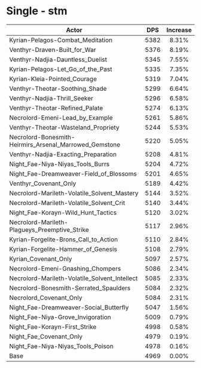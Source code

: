 # Single - stm
| Actor | DPS | Increase |
|---|:---:|:---:|
|Kyrian-Pelagos-Combat_Meditation|5382|8.31%|
|Venthyr-Draven-Built_for_War|5376|8.19%|
|Venthyr-Nadjia-Dauntless_Duelist|5345|7.55%|
|Kyrian-Pelagos-Let_Go_of_the_Past|5335|7.35%|
|Kyrian-Kleia-Pointed_Courage|5319|7.04%|
|Venthyr-Theotar-Soothing_Shade|5299|6.64%|
|Venthyr-Nadjia-Thrill_Seeker|5296|6.58%|
|Venthyr-Theotar-Refined_Palate|5274|6.13%|
|Necrolord-Emeni-Lead_by_Example|5261|5.86%|
|Venthyr-Theotar-Wasteland_Propriety|5244|5.53%|
|Necrolord-Bonesmith-Heirmirs_Arsenal_Marrowed_Gemstone|5220|5.05%|
|Venthyr-Nadjia-Exacting_Preparation|5208|4.81%|
|Night_Fae-Niya-Niyas_Tools_Burrs|5204|4.72%|
|Night_Fae-Dreamweaver-Field_of_Blossoms|5201|4.65%|
|Venthyr_Covenant_Only|5189|4.42%|
|Necrolord-Marileth-Volatile_Solvent_Mastery|5144|3.52%|
|Necrolord-Marileth-Volatile_Solvent_Crit|5140|3.44%|
|Night_Fae-Korayn-Wild_Hunt_Tactics|5120|3.02%|
|Necrolord-Marileth-Plagueys_Preemptive_Strike|5117|2.96%|
|Kyrian-Forgelite-Brons_Call_to_Action|5110|2.84%|
|Kyrian-Forgelite-Hammer_of_Genesis|5108|2.79%|
|Kyrian_Covenant_Only|5097|2.57%|
|Necrolord-Emeni-Gnashing_Chompers|5086|2.34%|
|Necrolord-Marileth-Volatile_Solvent_Intellect|5085|2.33%|
|Necrolord-Bonesmith-Serrated_Spaulders|5084|2.32%|
|Necrolord_Covenant_Only|5084|2.31%|
|Night_Fae-Dreamweaver-Social_Butterfly|5047|1.56%|
|Night_Fae-Niya-Grove_Invigoration|5009|0.79%|
|Night_Fae-Korayn-First_Strike|4998|0.58%|
|Night_Fae_Covenant_Only|4979|0.19%|
|Night_Fae-Niya-Niyas_Tools_Poison|4978|0.16%|
|Base|4969|0.00%|
